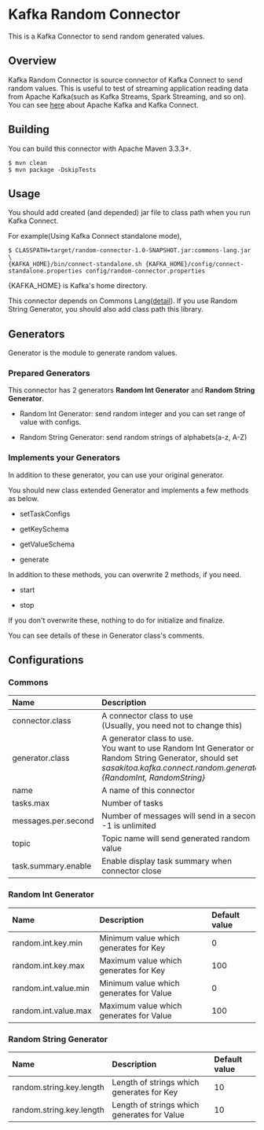 # Kafka Random Connector

This is a Kafka Connector to send random generated values.

## Overview

Kafka Random Connector is source connector of Kafka Connect to send random values.
This is useful to test of streaming application reading data from Apache Kafka(such as Kafka Streams, Spark Streaming, and so on).
You can see [here](http://kafka.apache.org/) about Apache Kafka and Kafka Connect.

## Building

You can build this connector with Apache Maven 3.3.3+.

    $ mvn clean
    $ mvn package -DskipTests


## Usage

You should add created (and depended) jar file to class path when you run Kafka Connect.

For example(Using Kafka Connect standalone mode), 
   
    $ CLASSPATH=target/random-connector-1.0-SNAPSHOT.jar:commons-lang.jar \
    {KAFKA_HOME}/bin/connect-standalone.sh {KAFKA_HOME}/config/connect-standalone.properties config/random-connector.properties

{KAFKA_HOME} is Kafka's home directory.

This connector depends on Commons Lang([detail](https://commons.apache.org/proper/commons-lang/)).
If you use Random String Generator, you should also add class path this library.


## Generators

Generator is the module to generate random values.

### Prepared Generators

This connector has 2 generators __Random Int Generator__ and __Random String Generator__.

* Random Int Generator: send random integer and you can set range of value with configs.

* Random String Generator: send random strings of alphabets(a-z, A-Z)

### Implements your Generators

In addition to these generator, you can use your original generator. 

You should new class extended Generator and implements a few methods as below.
    
* setTaskConfigs
    
* getKeySchema
    
* getValueSchema

* generate

In addition to these methods, you can overwrite 2 methods, if you need.

* start

* stop
    
If you don't overwrite these, nothing to do for initialize and finalize.

You can see details of these in Generator class's comments.

## Configurations

### Commons

| Name                  | Description                                   | Default value |
|:----------------------|:----------------------------------------------|:--------------|
| connector.class       | A connector class to use <br> (Usually, you need not to change this) | sasakitoa.kafka.connect.random.RandomSourceConnector |
| generator.class       | A generator class to use. <br> You want to use Random Int Generator or Random String Generator, should set _sasakitoa.kafka.connect.random.generator.{RandomInt, RandomString}_ | (none) |
| name                  | A name of this connector                                       | random-connector |
| tasks.max             | Number of tasks                                                | 1     | 
| messages.per.second   | Number of messages will send in a second<br> -1 is unlimited   | -1    | 
| topic                 | Topic name will send generated random value                    | topic |
| task.summary.enable   | Enable display task summary when connector close               | false |


### Random Int Generator

| Name                  | Description                              | Default value |
|:----------------------|:-----------------------------------------|:--------------|
| random.int.key.min    | Minimum value which generates for Key    | 0             |
| random.int.key.max    | Maximum value which generates for Key    | 100           |
| random.int.value.min  | Minimum value which generates for Value  | 0             |
| random.int.value.max  | Maximum value which generates for Value  | 100           |


### Random String Generator

| Name                        | Description                                 | Default value |
|:----------------------------|:--------------------------------------------|:--------------|
| random.string.key.length    | Length of strings which generates for Key   | 10            |
| random.string.key.length    | Length of strings which generates for Value | 10            |

